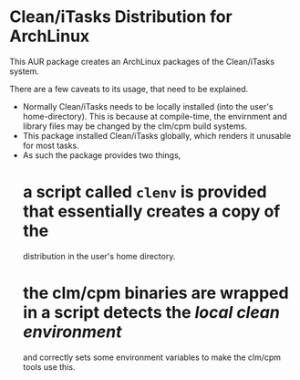 Clean/iTasks Distribution for ArchLinux
=========

This AUR package creates an ArchLinux packages of the Clean/iTasks system.

There are a few caveats to its usage, that need to be explained.

- Normally Clean/iTasks needs to be locally installed (into the user's
  home-directory). This is because at compile-time, the envirnment and library
  files may be changed by the clm/cpm build systems.
- This package installed Clean/iTasks globally, which renders it unusable for
  most tasks.
- As such the package provides two things,
  # a script called `clenv` is provided that essentially creates a copy of the
    distribution in the user's home directory.
  # the clm/cpm binaries are wrapped in a script detects the _local clean environment_
    and correctly sets some environment variables to make the clm/cpm tools use
    this.
